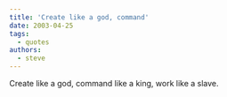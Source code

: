 ```yaml
---
title: 'Create like a god, command'
date: 2003-04-25
tags:
  - quotes
authors:
  - steve
---
```


Create like a god, command like a king, work like a slave.
